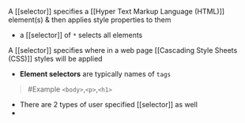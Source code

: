 A [[selector]] specifies a [[Hyper Text Markup Language (HTML)]] element(s) & then applies style properties to them
- a [[selector]] of `*` selects all elements

A [[selector]] specifies where in a web page [[Cascading Style Sheets (CSS)]] styles will be applied
- **Element selectors** are typically names of `tags`
>	#Example 
>	`<body>`,`<p>`,`<h1>`
- There are 2 types of user specified [[selector]] as well
- 